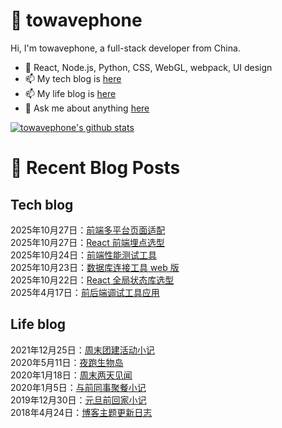 # :ramen: towavephone
Hi, I'm towavephone, a full-stack developer from China.

- 🌱 React, Node.js, Python, CSS, WebGL, webpack, UI design
- 📫 My tech blog is [here](https://blog.towavephone.com/)
- 📫 My life blog is [here](https://www.towavephone.com/)
- 💬 Ask me about anything [here](https://github.com/towavephone/towavephone/issues)

[![towavephone's github stats](https://github-readme-stats.zohan.tech/api?username=towavephone)](https://github.com/anuraghazra/github-readme-stats)

# :memo: Recent Blog Posts

## Tech blog
<!-- tech blog start -->
2025年10月27日：[前端多平台页面适配](https://blog.towavephone.com/frontend-multi-platform-page-adaptation/)  
2025年10月27日：[React 前端埋点选型](https://blog.towavephone.com/react-frontend-tracking-selection/)  
2025年10月24日：[前端性能测试工具](https://blog.towavephone.com/frontend-performance-testing-tools/)  
2025年10月23日：[数据库连接工具 web 版](https://blog.towavephone.com/database-connection-tool-web-based/)  
2025年10月22日：[React 全局状态库选型](https://blog.towavephone.com/react-global-state-selection/)  
2025年4月17日：[前后端调试工具应用](https://blog.towavephone.com/frontend-backend-debug-tool/)  
<!-- tech blog end -->

## Life blog
<!-- life blog start -->
2021年12月25日：[周末团建活动小记](https://www.towavephone.com/2021/12/25/weekend-company-tour/)  
2020年5月11日：[夜跑生物岛](https://www.towavephone.com/2020/05/11/run-in-bio-island/)  
2020年1月18日：[周末两天见闻](https://www.towavephone.com/2020/01/18/weekend-story/)  
2020年1月5日：[与前同事聚餐小记](https://www.towavephone.com/2020/01/05/former-colleagues-dinner/)  
2019年12月30日：[元旦前回家小记](https://www.towavephone.com/2019/12/30/new-year-day-go-home/)  
2018年4月24日：[博客主题更新日志](https://www.towavephone.com/2018/04/24/update/)  
<!-- life blog end -->
